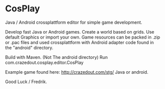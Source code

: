 # CosPlay
Java / Android crossplattform editor for simple game development.

Develop fast Java or Android games. Create a world based on grids.
Use default Graphics or import your own.
Game resources can be packed in .zip or .pac files and used crossplattform with Android adapter code
found in the "android" directory.

Build with Maven. (Not The android directory)
Run com.crazedout.cosplay.editor.CosPlay

Example game found here: http://crazedout.com/stg/ Java or android.

Good Luck / Fredrik.
